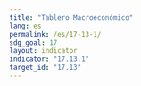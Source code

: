 ```yaml
---
title: "Tablero Macroeconómico"
lang: es
permalink: /es/17-13-1/
sdg_goal: 17
layout: indicator
indicator: "17.13.1"
target_id: "17.13"
---
```



